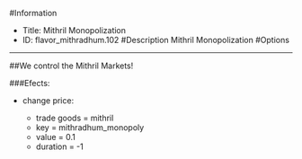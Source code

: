#Information
 - Title: Mithril Monopolization
 - ID: flavor_mithradhum.102
#Description
Mithril Monopolization
#Options

___
##We control the Mithril Markets!

###Efects:<ul><li>change price:</li><ul><li>trade goods = mithril</li><li>key = mithradhum_monopoly</li><li>value = 0.1</li><li>duration = -1</li></ul></ul>
